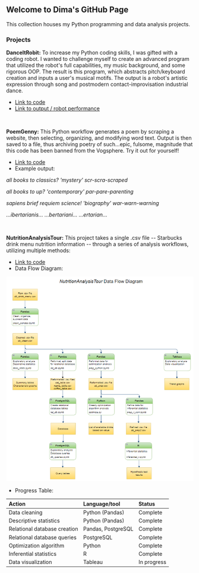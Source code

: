 ## Welcome to Dima's GitHub Page

This collection houses my Python programming and data analysis projects.

### Projects

**DanceItRobit:** To increase my Python coding skills, I was gifted with a coding robot. I wanted to challenge myself to create an advanced program that utilized the robot's full capabilities, my music background, and some rigorous OOP. The result is this program, which abstracts pitch/keyboard creation and inputs a user's musical motifs. The output is a robot's artistic expression through song and postmodern contact-improvisation industrial dance.
- [Link to code](https://github.com/Ugi77/projects/tree/main/DanceItRobit)
- [Link to output / robot performance](https://user-images.githubusercontent.com/97997533/157977307-b7b175e4-75cd-48e1-baef-2c861e1e5930.mp4)
 
<p>&nbsp;</p>

**PoemGenny:** This Python workflow generates a poem by scraping a website, then selecting, organizing, and modifying word text.  Output is then saved to a file, thus archiving poetry of such...epic, fulsome, magnitude that this code has been banned from the Vogsphere.  Try it out for yourself!
  - [Link to code](https://github.com/Ugi77/projects/tree/main/PoemGenny)
  - Example output:

*all books to classics? 'mystery' scr-scra-scraped* 

*all books to up? 'contemporary' par-pare-parenting* 

*sapiens brief requiem science! 'biography' war-warn-warning*

*...ibertarianis... ...bertariani... ...ertarian...*

<p>&nbsp;</p>

**NutritionAnalysisTour:** This project takes a single .csv file -- Starbucks drink menu nutrition information -- through a series of analysis workflows, utilizing multiple methods:  

   - [Link to code](https://github.com/Ugi77/projects/tree/main/NutritionAnalysisTour) 
   - Data Flow Diagram:
  
![data_flow](https://github.com/Ugi77/projects/blob/main/NutritionAnalysisTour/data_flow.PNG?raw=true)

   - Progress Table:

 | Action | Language/tool | Status |
| :----------- | :----------- | :----------- |
| Data cleaning  | Python (Pandas)     | Complete  |
| Descriptive statistics  | Python (Pandas)   | Complete |
| Relational database creation | Pandas, PostgreSQL  | Complete |
| Relational database queries | PostgreSQL  | Complete |
| Optimization algorithm | Python  | Complete |
| Inferential statistics | R  | Complete |
| Data visualization | Tableau  | In progress |  


